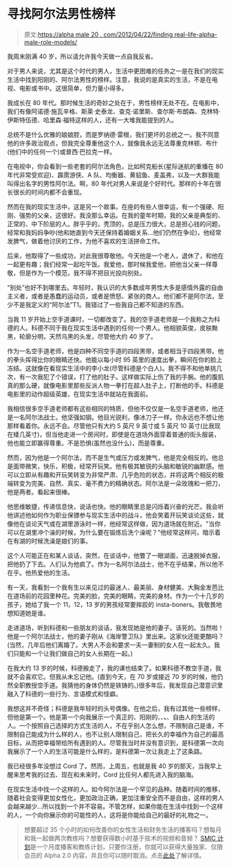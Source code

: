 # 寻找阿尔法男性榜样

> 原文:[https://alpha male 20 . com/2012/04/22/finding real-life-alpha-male-role-models/](https://alphamale20.com/2012/04/22/findingreal-life-alpha-male-role-models/)

我周末刚满 40 岁，所以请允许我今天做一点自我反省。

对于男人来说，尤其是这个时代的男人，生活中更困难的任务之一是在我们的现实生活中找到阳刚的、阿尔法男性的榜样。注意，我说的是真实的生活，不是在电视、电影或书中。这很简单，但力量小得多。

我成长在 80 年代。那时候生活的奇妙之处在于，男性榜样无处不在。在电影中，我们有像阿诺德·施瓦辛格、斯莱·史泰龙、查克·诺里斯、查尔斯·布朗森、克林特·伊斯特伍德、哈里森·福特这样的人，还有一大堆我能提到的人。

总统不是什么优雅的娘娘腔，而是罗纳德·雷根，我们更坏的总统之一。我不同意他的许多政治观点，但我完全尊重他这个人，就像我永远无法尊重克林顿、布什(他们中的任何一个)或普西·巴拉克一样。

在电视中，你会看到一些老套的阿尔法角色，比如柯克船长(星际迷航的重播在 80 年代非常受欢迎)、霹雳游侠、A 队、均衡器、黄貂鱼、麦盖弗，以及一大群我能叫得出名字的男性阿尔法。啊，80 年代对男人来说是个好时代。那样的十年在很长很长的时间内都不会重现。

然而在我的现实生活中，这是另一个故事。在座的有些人很幸运，有一个强硬、阳刚、强势的父亲，这很好。我没那么幸运。在我的童年时期，我的父亲是典型的、正常的、中下阶层的人。胖乎乎的，秃顶的，总是压力很大，总是担心钱的问题，经常和我妈妈争吵(他和她直到今天还保持着婚姻关系...他们仍然在争论)，他经常发脾气，做着他讨厌的工作，为他不喜欢的生活拼命工作。

后来，他取得了一些成功，对此我很尊敬他。今天他是一个老人，退休了，和他在一起更有趣；我们经常一起吃午饭。我爱他，那时候我爱他，把他当父亲一样尊敬，但是作为一个模范，我不得不把目光投向别处。

“别处”也好不到哪里去。年轻时，我认识的大多数成年男性大多是感情外露的自由主义者，或者是愚蠢的运动员，或者是愤怒、紧张的商人。他们都不是阿尔法，至少不是我定义的“阿尔法”T1。我错过了一些我自己都不知道的东西。

当我 11 岁开始上空手道课时，一切都改变了。我的空手道老师是一个我称之为科德的人。科德不同于我在现实生活中遇到的任何一个男人。他相貌英俊，皮肤黝黑，轮廓分明，天然乌黑的头发，尽管他大约 40 岁了。

作为一名空手道老师，他是四种不同空手道的四段黑带，或者相当于四段黑带。他的拳头挥得比你的眼睛还快。他能以每小时 95 英里的速度出拳，瞬间在你的脸上冻结。这就像在看现实生活中的李小龙(尽管科德是个白人)。我不得不和他单挑几次，有一次我犯了个错误，打了他的肚子。这样做实际上伤了我的手腕。他的腹肌真的那么硬，就像电影里那些反派人物一拳打在超人肚子上，打断他的手。科德是电影里的动作超级英雄，在现实生活中就站在我面前。

我相信很多空手道老师都有这些相同的特质，但他不仅仅是一名空手道老师，他还是一名阿尔法战士。他坚强如钢。他目光锐利，像冰刀子一样。你永远也不想让他那样看着你。永远不会。尽管他只有大约 5 英尺 9 英寸或 5 英尺 10 英寸(比我现在矮几英寸)，但当他走进一个房间时，即使是在道场外面穿着普通的街头服装，他也能立即赢得尊重。不是恐惧(虽然也没什么)，而是尊重。

然而，因为他是一个阿尔法，而不是生气或压力或发脾气，他是完全相反的。他总是面带微笑，快乐，积极，经常开玩笑。他有极其敏锐的头脑和敏锐的幽默感。他可以立即从有趣和开玩笑转变为非常严肃、几乎危险的状态，并将这两个相反的极端转变为完美、自然、真实、毫不费力的精确状态。阿尔法是一朵玫瑰和一把刀，他是两者。看起来很棒。

他思维敏捷，传递信息快，说话也快。他的眼睛里总是闪烁着兴奋的光芒。我会听他讲述他如何作为职业保镖参与现实生活中的战斗，他会笑着开玩笑谈论这些，就像他在谈论天气或在湖里游泳时一样，他经常这样做，因为道场就在附近。"当你可以在湖里冲个澡的时候，为什么要在锻炼后洗个澡呢？"他经常这样问，暗示着在有湖的时候洗澡是娘们的事。

这个人可能正在和某人谈话，突然，在谈话中，他瞥了一眼湖面，迅速脱掉衣服，把他扔了下去。人们认为他疯了。作为一名阿尔法战士，他不在乎结果，所以他不在乎。他热爱他的生活。

有一天，我看到一个我有生以来见过的最迷人、最美丽、身材健美、大胸金发芭比在道场前的花园里种花。完美的脸，完美的眼睛，完美的身材。作为一个十几岁的孩子，她给了我一个 11，12，13 岁的男孩经常要摔跤的 insta-boners。我敬畏地想知道她是谁。

走进道场，听到科德和一些朋友的谈话，我发现她是他的妻子。该死的。当然啦！他是一个阿尔法战士，他的妻子刚从《海岸警卫队》里出来。这家伙还能更酷吗？(当然，几年后他们离婚了。大男人不会和要求一夫一妻制的女人在一起太久。我们只能和一个让我们做自己的女人长期在一起。)

在我大约 13 岁的时候，科德搬走了，我的课也结束了。如果科德不教空手道，我就不会喜欢它。但我从未忘记他。(直到今天，在 70 岁或接近 70 岁的时候，他仍然全职教授空手道。我猜他的身体仍然是铁铸的。)很多年后，我发现自己潜意识里融入了科德的一些行为、言语模式和怪癖。

我想这并不奇怪；科德是我年轻时的头号偶像。在他之后，我有过其他一些榜样，但他是第一个。他是第一个向我展示一个真正的、阳刚的、、**、**、自由人的生活的人。一个按照自己选择的方式生活的人，不在乎别人怎么想，不限制自己是谁，不限制自己能成为什么样的人，也不让别人限制自己，把长久的幸福作为自己的最高目标，从而把幸福带给所有遇到的人。尽管我当时并没有意识到，是科德第一次向我展示了一个人的生活可能是什么样的，是科德第一次让我走上了这条路。

我已经很多年没想过 Cord 了。然而，上周五，也就是我 40 岁的那天，当我早上醒来思考我的过去、现在和未来时，Cord 比任何人都先进入我的脑海。

在现实生活中找一个这样的人。如今阿尔法是一个罕见的品种。随着时间的推移，随着社会变得更加女性化，更加政治正确，更加注重安全而不是自由，这样的男人会越来越少...所以找到一个并不容易。不管怎样，如果你能在生活中找到一个这样的人，一个向你展示你的可能性的人，这将是你能给自己的最好的礼物之一。

> 想要超过 35 个小时的如何改善你的女性生活和财务生活的播客吗？想每月和我一起做两次教练吗？想要获得数小时基于技术的视频和音频？ [SMIC 计划](https://alphamale20.kartra.com/page/vIL17)是一个月度播客和教练计划，只要你注册，你就可以获得大量独家、仅限会员的 Alpha 2.0 内容，并且你可以随时取消。点击[此处](https://alphamale20.kartra.com/page/vIL17)了解详情。